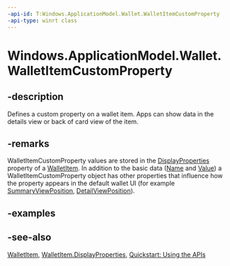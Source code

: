 ```yaml
---
-api-id: T:Windows.ApplicationModel.Wallet.WalletItemCustomProperty
-api-type: winrt class
---
```


<!-- Class syntax.
public class WalletItemCustomProperty : Windows.ApplicationModel.Wallet.IWalletItemCustomProperty
-->

# Windows.ApplicationModel.Wallet.WalletItemCustomProperty

## -description
Defines a custom property on a wallet item. Apps can show data in the details view or back of card view of the item.

## -remarks
WalletItemCustomProperty values are stored in the [DisplayProperties](walletitem_displayproperties.md) property of a [WalletItem](walletitem.md). In addition to the basic data ([Name](walletitemcustomproperty_name.md) and [Value](walletitemcustomproperty_value.md)) a WalletItemCustomProperty object has other properties that influence how the property appears in the default wallet UI (for example [SummaryViewPosition](walletitemcustomproperty_summaryviewposition.md), [DetailViewPosition](walletitemcustomproperty_detailviewposition.md)).

## -examples

## -see-also
[WalletItem](walletitem.md), [WalletItem.DisplayProperties](walletitem_displayproperties.md), [Quickstart: Using the   APIs](https://msdn.microsoft.com/library/4312628c-37a3-48a7-b41f-14605d478cf7)
